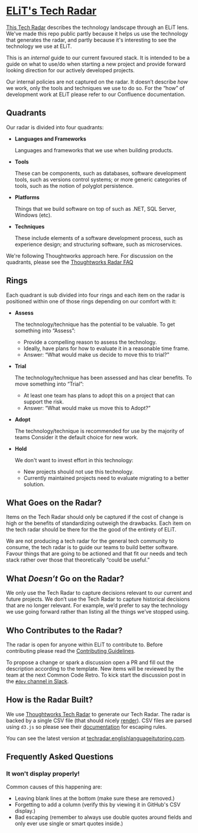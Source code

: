 # [ELiT's Tech Radar](https://techradar.englishlanguageitutoring.com)

[This Tech Radar](https://techradar.englishlanguageitutoring.com) describes the technology landscape through an ELiT lens. We've made this repo public partly because it helps us use the technology that generates the radar, and partly because it's interesting to see the technology we use at ELiT.

This is an _internal_ guide to our current favoured stack. It is intended to be a guide on what to use/do when starting a new project and provide forward looking direction for our actively developed projects.

Our internal policies are not captured on the radar. It doesn’t describe _how_ we work, only the tools and techniques we use to do so.  For the “how” of development work at ELiT please refer to our Confluence documentation.

## Quadrants

Our radar is divided into four quadrants:

* **Languages and Frameworks**

  Languages and frameworks that we use when building products.
* **Tools**

  These can be components, such as databases, software development tools, such as versions control systems; or more generic categories of tools, such as the notion of polyglot persistence.
* **Platforms**

  Things that we build software on top of such as .NET, SQL Server, Windows (etc).
* **Techniques**

  These include elements of a software development process, such as experience design; and structuring software, such as microservices.

We're following Thoughtworks approach here. For discussion on the quadrants, please see the [Thoughtworks Radar FAQ](https://www.thoughtworks.com/radar/faq)

## Rings

Each quadrant is sub divided into four rings and each item on the radar is positioned within one of those rings depending on our comfort with it:

* **Assess**

  The technology/technique has the potential to be valuable. To get something into “Assess”:

  * Provide a compelling reason to assess the technology.
  * Ideally, have plans for how to evaluate it in a reasonable time frame. 
  * Answer: “What would make us decide to move this to trial?”
* **Trial**

  The technology/technique has been assessed and has clear benefits. To move something into “Trial”: 

  * At least one team has plans to adopt this on a project that can support the risk.
  * Answer: “What would make us move this to Adopt?”
* **Adopt**

  The technology/technique is recommended for use by the majority of teams Consider it the default choice for new work.
* **Hold**

  We don't want to invest effort in this technology:

  * New projects should not use this technology.
  * Currently maintained projects need to evaluate migrating to a better solution.

## What Goes on the Radar?

Items on the Tech Radar should only be captured if the cost of change is high or the benefits of standardizing outweigh the drawbacks. Each item on the tech radar should be there for the the good of the entirety of ELiT. 

We are not producing a tech radar for the general tech community to consume, the tech radar is to guide our teams to build better software. Favour things that are going to be actioned and that fit our needs and tech stack rather over those that theoretically “could be useful.”

## What _Doesn’t_ Go on the Radar?

We only use the Tech Radar to capture decisions relevant to our current and future projects. We don’t use the Tech Radar to capture historical decisions that are no longer relevant. For example, we’d prefer to say the technology we use going forward rather than listing all the things we’ve stopped using.

## Who Contributes to the Radar?

The radar is open for anyone within ELiT to contribute to. Before contributing please read the [Contributing Guidelines](.github/CONTRIBUTING.md).

To propose a change or spark a discussion open a PR and fill out the description according to the template. New items will be reviewed by the team at the next Common Code Retro. To kick start the discussion post in the [`#dev` channel in Slack](https://team-elit.slack.com/archives/C017Z7RCS0Y).

## How is the Radar Built?

We use [Thoughtworks Tech Radar](https://github.com/thoughtworks/build-your-own-radar) to generate our Tech Radar. The radar is backed by a single CSV file (that should nicely [render](https://help.github.com/articles/rendering-csv-and-tsv-data/)). CSV files are parsed using `d3.js` so please see their [documentation](https://d3-wiki.readthedocs.io/zh_CN/latest/CSV) for escaping rules.

You can see the latest version at [techradar.englishlanguageitutoring.com](http://techradar.englishlanguageitutoring.com).

## Frequently Asked Questions

### It won't display properly!

Common causes of this happening are:

* Leaving blank lines at the bottom (make sure these are removed.)
* Forgetting to add a column (verify this by viewing it in GitHub's CSV display.)
* Bad escaping (remember to always use double quotes around fields and only ever use single or smart quotes inside.)
